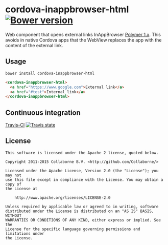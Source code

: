cordova-inappbrowser-html [![Bower version](https://badge.fury.io/bo/cordova-inappbrowser-html.svg)](http://badge.fury.io/bo/cordova-inappbrowser-html)
=========

Web component that opens external links InAppBrowser  [Polymer 1.x](https://www.polymer-project.org). This avoids in native Cordova apps that the
WebView replaces the app with the content of the external link.


## Usage

`bower install cordova-inappbrowser-html`

```html
<cordova-inappbrowser-html>
  <a href="https://www.google.com">External link</a>
  <a href="#test">Internal link</a>
</cordova-inappbrowser-html>
```

## Continuous integration

[Travis-CI](https://travis-ci.org/Collaborne/cordova-inappbrowser-html) [![Travis state](https://travis-ci.org/Collaborne/cordova-inappbrowser-html.svg?branch=master)](https://travis-ci.org/Collaborne/cordova-inappbrowser-html)


## License

    This software is licensed under the Apache 2 license, quoted below.

    Copyright 2011-2015 Collaborne B.V. <http://github.com/Collaborne/>

    Licensed under the Apache License, Version 2.0 (the "License"); you may not
    use this file except in compliance with the License. You may obtain a copy of
    the License at

        http://www.apache.org/licenses/LICENSE-2.0

    Unless required by applicable law or agreed to in writing, software
    distributed under the License is distributed on an "AS IS" BASIS, WITHOUT
    WARRANTIES OR CONDITIONS OF ANY KIND, either express or implied. See the
    License for the specific language governing permissions and limitations under
    the License.
    